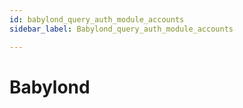 ```yaml
---
id: babylond_query_auth_module_accounts
sidebar_label: Babylond_query_auth_module_accounts

---
```


# Babylond